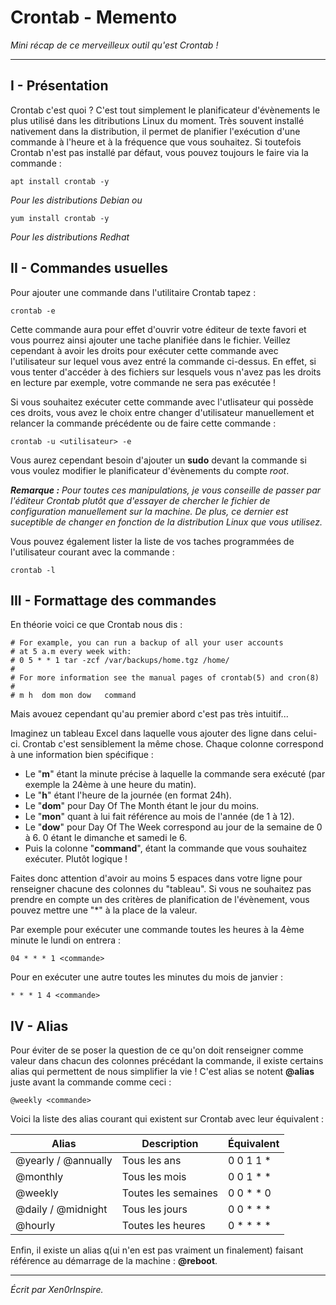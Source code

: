 # Crontab - Memento
<i>Mini récap de ce merveilleux outil qu'est Crontab !</i>
__________

## I - Présentation

Crontab c'est quoi ? C'est tout simplement le planificateur d'évènements le plus utilisé dans les ditributions Linux du moment. Très souvent installé nativement dans la distribution, il permet de planifier l'exécution d'une commande à l'heure et à la fréquence que vous souhaitez. Si toutefois Crontab n'est pas installé par défaut, vous pouvez toujours le faire via la commande : 

```
apt install crontab -y
```
<i>Pour les distributions Debian ou</i>
```
yum install crontab -y
```
<i>Pour les distributions Redhat</i>

## II - Commandes usuelles

Pour ajouter une commande dans l'utilitaire Crontab tapez :
```
crontab -e
```

Cette commande aura pour effet d'ouvrir votre éditeur de texte favori et vous pourrez ainsi ajouter une tache planifiée dans le fichier.
Veillez cependant à avoir les droits pour exécuter cette commande avec l'utilisateur sur lequel vous avez entré la commande ci-dessus. En effet, si vous tenter d'accéder à des fichiers sur lesquels vous n'avez pas les droits en lecture par exemple, votre commande ne sera pas exécutée !

Si vous souhaitez exécuter cette commande avec l'utlisateur qui possède ces droits, vous avez le choix entre changer d'utilisateur manuellement et relancer la commande précédente ou de faire cette commande :

```
crontab -u <utilisateur> -e
```

Vous aurez cependant besoin d'ajouter un <b>sudo</b> devant la commande si vous voulez modifier le planificateur d'évènements du compte *root*.

<i><b>Remarque :</b> Pour toutes ces manipulations, je vous conseille de passer par l'éditeur Crontab plutôt que d'essayer de chercher le fichier de configuration manuellement sur la machine. De plus, ce dernier est suceptible de changer en fonction de la distribution Linux que vous utilisez.</i> 

Vous pouvez également lister la liste de vos taches programmées de l'utilisateur courant avec la commande : 
```
crontab -l
```

## III - Formattage des commandes

En théorie voici ce que Crontab nous dis :
```
# For example, you can run a backup of all your user accounts
# at 5 a.m every week with:
# 0 5 * * 1 tar -zcf /var/backups/home.tgz /home/
#
# For more information see the manual pages of crontab(5) and cron(8)
#
# m h  dom mon dow   command
```
Mais avouez cependant qu'au premier abord c'est pas très intuitif...

Imaginez un tableau Excel dans laquelle vous ajouter des ligne dans celui-ci. Crontab c'est sensiblement la même chose. Chaque colonne correspond à une information bien spécifique :

- Le "<b>m</b>" étant la minute précise à laquelle la commande sera exécuté (par exemple la 24ème à une heure du matin).
- Le "<b>h</b>" étant l'heure de la journée (en format 24h).
- Le "<b>dom</b>" pour Day Of The Month étant le jour du moins.
- Le "<b>mon</b>" quant à lui fait référence au mois de l'année (de 1 à 12).
- Le "<b>dow</b>" pour Day Of The Week correspond au jour de la semaine de 0 à 6. 0 étant le dimanche et samedi le 6.
- Puis la colonne "<b>command</b>", étant la commande que vous souhaitez exécuter. Plutôt logique !

Faites donc attention d'avoir au moins 5 espaces dans votre ligne pour renseigner chacune des colonnes du "tableau". Si vous ne souhaitez pas prendre en compte un des critères de planification de l'évènement, vous pouvez mettre une "*" à la place de la valeur.

Par exemple pour exécuter une commande toutes les heures à la 4ème minute le lundi on entrera :
```
04 * * * 1 <commande>
```

Pour en exécuter une autre toutes les minutes du mois de janvier : 
```
* * * 1 4 <commande>
```


## IV - Alias

Pour éviter de se poser la question de ce qu'on doit renseigner comme valeur dans chacun des colonnes précédant la commande, il existe certains alias qui permettent de nous simplifier la vie ! C'est alias se notent <b>@alias</b> juste avant la commande comme ceci :

```
@weekly <commande>
```

Voici la liste des alias courant qui existent sur Crontab avec leur équivalent :

Alias | Description | Équivalent |
--- | --- | --- |
@yearly / @annually| Tous les ans | 0 0 1 1 * |
@monthly | Tous les mois | 0 0 1 * * |
@weekly | Toutes les semaines | 0 0 * * 0 |
@daily / @midnight | Tous les jours | 0 0 * * * |
@hourly | Toutes les heures | 0 * * * * |

Enfin, il existe un alias q(ui n'en est pas vraiment un finalement) faisant référence au démarrage de la machine : <b>@reboot</b>.
______________________________
<i>Écrit par Xen0rInspire.</i>